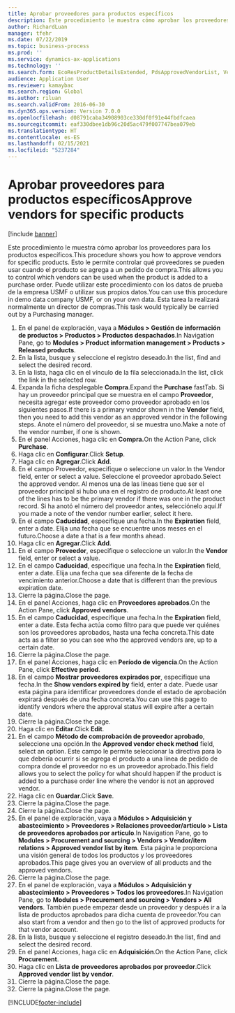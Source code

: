 ```yaml
---
title: Aprobar proveedores para productos específicos
description: Este procedimiento le muestra cómo aprobar los proveedores para los productos específicos.
author: RichardLuan
manager: tfehr
ms.date: 07/22/2019
ms.topic: business-process
ms.prod: ''
ms.service: dynamics-ax-applications
ms.technology: ''
ms.search.form: EcoResProductDetailsExtended, PdsApprovedVendorList, VendTable
audience: Application User
ms.reviewer: kamaybac
ms.search.region: Global
ms.author: riluan
ms.search.validFrom: 2016-06-30
ms.dyn365.ops.version: Version 7.0.0
ms.openlocfilehash: d08791caba34908903ce330df0f91e44fbdfcaea
ms.sourcegitcommit: eaf330dbee1db96c20d5ac479f007747bea079eb
ms.translationtype: HT
ms.contentlocale: es-ES
ms.lasthandoff: 02/15/2021
ms.locfileid: "5237284"
---
```

# <a name="approve-vendors-for-specific-products"></a><span data-ttu-id="cdff3-103">Aprobar proveedores para productos específicos</span><span class="sxs-lookup"><span data-stu-id="cdff3-103">Approve vendors for specific products</span></span>

[!include [banner](../../includes/banner.md)]

<span data-ttu-id="cdff3-104">Este procedimiento le muestra cómo aprobar los proveedores para los productos específicos.</span><span class="sxs-lookup"><span data-stu-id="cdff3-104">This procedure shows you how to approve vendors for specific products.</span></span> <span data-ttu-id="cdff3-105">Esto le permite controlar qué proveedores se pueden usar cuando el producto se agrega a un pedido de compra.</span><span class="sxs-lookup"><span data-stu-id="cdff3-105">This allows you to control which vendors can be used when the product is added to a purchase order.</span></span> <span data-ttu-id="cdff3-106">Puede utilizar este procedimiento con los datos de prueba de la empresa USMF o utilizar sus propios datos.</span><span class="sxs-lookup"><span data-stu-id="cdff3-106">You can use this procedure in demo data company USMF, or on your own data.</span></span> <span data-ttu-id="cdff3-107">Esta tarea la realizará normalmente un director de compras.</span><span class="sxs-lookup"><span data-stu-id="cdff3-107">This task would typically be carried out by a Purchasing manager.</span></span>

1. <span data-ttu-id="cdff3-108">En el panel de exploración, vaya a **Módulos > Gestión de información de productos > Productos > Productos despachados**.</span><span class="sxs-lookup"><span data-stu-id="cdff3-108">In Navigation Pane, go to **Modules > Product information management > Products > Released products**.</span></span>
2. <span data-ttu-id="cdff3-109">En la lista, busque y seleccione el registro deseado.</span><span class="sxs-lookup"><span data-stu-id="cdff3-109">In the list, find and select the desired record.</span></span>
3. <span data-ttu-id="cdff3-110">En la lista, haga clic en el vínculo de la fila seleccionada.</span><span class="sxs-lookup"><span data-stu-id="cdff3-110">In the list, click the link in the selected row.</span></span>
4. <span data-ttu-id="cdff3-111">Expanda la ficha desplegable **Compra**.</span><span class="sxs-lookup"><span data-stu-id="cdff3-111">Expand the **Purchase** fastTab.</span></span> <span data-ttu-id="cdff3-112">Si hay un proveedor principal que se muestra en el campo **Proveedor**, necesita agregar este proveedor como proveedor aprobado en los siguientes pasos.</span><span class="sxs-lookup"><span data-stu-id="cdff3-112">If there is a primary vendor shown in the **Vendor** field, then you need to add this vendor as an approved vendor in the following steps.</span></span> <span data-ttu-id="cdff3-113">Anote el número del proveedor, si se muestra uno.</span><span class="sxs-lookup"><span data-stu-id="cdff3-113">Make a note of the vendor number, if one is shown.</span></span>  
5. <span data-ttu-id="cdff3-114">En el panel Acciones, haga clic en **Compra.**</span><span class="sxs-lookup"><span data-stu-id="cdff3-114">On the Action Pane, click **Purchase**.</span></span>
6. <span data-ttu-id="cdff3-115">Haga clic en **Configurar**.</span><span class="sxs-lookup"><span data-stu-id="cdff3-115">Click **Setup**.</span></span>
7. <span data-ttu-id="cdff3-116">Haga clic en **Agregar**.</span><span class="sxs-lookup"><span data-stu-id="cdff3-116">Click **Add**.</span></span>
8. <span data-ttu-id="cdff3-117">En el campo Proveedor, especifique o seleccione un valor.</span><span class="sxs-lookup"><span data-stu-id="cdff3-117">In the Vendor field, enter or select a value.</span></span> <span data-ttu-id="cdff3-118">Seleccione el proveedor aprobado.</span><span class="sxs-lookup"><span data-stu-id="cdff3-118">Select the approved vendor.</span></span> <span data-ttu-id="cdff3-119">Al menos una de las líneas tiene que ser el proveedor principal si hubo una en el registro de producto.</span><span class="sxs-lookup"><span data-stu-id="cdff3-119">At least one of the lines has to be the primary vendor if there was one in the product record.</span></span> <span data-ttu-id="cdff3-120">Si ha anotó el número del proveedor antes, selecciónelo aquí.</span><span class="sxs-lookup"><span data-stu-id="cdff3-120">If you made a note of the vendor number earlier, select it here.</span></span>  
9. <span data-ttu-id="cdff3-121">En el campo **Caducidad**, especifique una fecha.</span><span class="sxs-lookup"><span data-stu-id="cdff3-121">In the **Expiration** field, enter a date.</span></span> <span data-ttu-id="cdff3-122">Elija una fecha que se encuentre unos meses en el futuro.</span><span class="sxs-lookup"><span data-stu-id="cdff3-122">Choose a date a that is a few months ahead.</span></span>  
10. <span data-ttu-id="cdff3-123">Haga clic en **Agregar**.</span><span class="sxs-lookup"><span data-stu-id="cdff3-123">Click **Add**.</span></span>
11. <span data-ttu-id="cdff3-124">En el campo **Proveedor**, especifique o seleccione un valor.</span><span class="sxs-lookup"><span data-stu-id="cdff3-124">In the **Vendor** field, enter or select a value.</span></span>
12. <span data-ttu-id="cdff3-125">En el campo **Caducidad**, especifique una fecha.</span><span class="sxs-lookup"><span data-stu-id="cdff3-125">In the **Expiration** field, enter a date.</span></span> <span data-ttu-id="cdff3-126">Elija una fecha que sea diferente de la fecha de vencimiento anterior.</span><span class="sxs-lookup"><span data-stu-id="cdff3-126">Choose a date that is different than the previous expiration date.</span></span>  
13. <span data-ttu-id="cdff3-127">Cierre la página.</span><span class="sxs-lookup"><span data-stu-id="cdff3-127">Close the page.</span></span>
14. <span data-ttu-id="cdff3-128">En el panel Acciones, haga clic en **Proveedores aprobados**.</span><span class="sxs-lookup"><span data-stu-id="cdff3-128">On the Action Pane, click **Approved vendors**.</span></span>
15. <span data-ttu-id="cdff3-129">En el campo **Caducidad**, especifique una fecha.</span><span class="sxs-lookup"><span data-stu-id="cdff3-129">In the **Expiration** field, enter a date.</span></span> <span data-ttu-id="cdff3-130">Esta fecha actúa como filtro para que puede ver quiénes son los proveedores aprobados, hasta una fecha concreta.</span><span class="sxs-lookup"><span data-stu-id="cdff3-130">This date acts as a filter so you can see who the approved vendors are, up to a certain date.</span></span>  
16. <span data-ttu-id="cdff3-131">Cierre la página.</span><span class="sxs-lookup"><span data-stu-id="cdff3-131">Close the page.</span></span>
17. <span data-ttu-id="cdff3-132">En el panel Acciones, haga clic en **Período de vigencia**.</span><span class="sxs-lookup"><span data-stu-id="cdff3-132">On the Action Pane, click **Effective period**.</span></span>
18. <span data-ttu-id="cdff3-133">En el campo **Mostrar proveedores expirados por**, especifique una fecha.</span><span class="sxs-lookup"><span data-stu-id="cdff3-133">In the **Show vendors expired by** field, enter a date.</span></span> <span data-ttu-id="cdff3-134">Puede usar esta página para identificar proveedores donde el estado de aprobación expirará después de una fecha concreta.</span><span class="sxs-lookup"><span data-stu-id="cdff3-134">You can use this page to identify vendors where the approval status will expire after a certain date.</span></span>  
19. <span data-ttu-id="cdff3-135">Cierre la página.</span><span class="sxs-lookup"><span data-stu-id="cdff3-135">Close the page.</span></span>
20. <span data-ttu-id="cdff3-136">Haga clic en **Editar**.</span><span class="sxs-lookup"><span data-stu-id="cdff3-136">Click **Edit**.</span></span>
21. <span data-ttu-id="cdff3-137">En el campo **Método de comprobación de proveedor aprobado**, seleccione una opción.</span><span class="sxs-lookup"><span data-stu-id="cdff3-137">In the **Approved vendor check method** field, select an option.</span></span> <span data-ttu-id="cdff3-138">Este campo le permite seleccionar la directiva para lo que debería ocurrir si se agrega el producto a una línea de pedido de compra donde el proveedor no es un proveedor aprobado.</span><span class="sxs-lookup"><span data-stu-id="cdff3-138">This field allows you to select the policy for what should happen if the product is added to a purchase order line where the vendor is not an approved vendor.</span></span>  
22. <span data-ttu-id="cdff3-139">Haga clic en **Guardar**.</span><span class="sxs-lookup"><span data-stu-id="cdff3-139">Click **Save**.</span></span>
23. <span data-ttu-id="cdff3-140">Cierre la página.</span><span class="sxs-lookup"><span data-stu-id="cdff3-140">Close the page.</span></span>
24. <span data-ttu-id="cdff3-141">Cierre la página.</span><span class="sxs-lookup"><span data-stu-id="cdff3-141">Close the page.</span></span>
25. <span data-ttu-id="cdff3-142">En el panel de exploración, vaya a **Módulos > Adquisición y abastecimiento > Proveedores > Relaciones proveedor/artículo > Lista de proveedores aprobados por artículo**.</span><span class="sxs-lookup"><span data-stu-id="cdff3-142">In Navigation Pane, go to **Modules > Procurement and sourcing > Vendors > Vendor/item relations > Approved vendor list by item**.</span></span> <span data-ttu-id="cdff3-143">Esta página le proporciona una visión general de todos los productos y los proveedores aprobados.</span><span class="sxs-lookup"><span data-stu-id="cdff3-143">This page gives you an overview of all products and the approved vendors.</span></span>  
26. <span data-ttu-id="cdff3-144">Cierre la página.</span><span class="sxs-lookup"><span data-stu-id="cdff3-144">Close the page.</span></span>
27. <span data-ttu-id="cdff3-145">En el panel de exploración, vaya a **Módulos > Adquisición y abastecimiento > Proveedores > Todos los proveedores**.</span><span class="sxs-lookup"><span data-stu-id="cdff3-145">In Navigation Pane, go to **Modules > Procurement and sourcing > Vendors > All vendors**.</span></span> <span data-ttu-id="cdff3-146">También puede empezar desde un proveedor y después ir a la lista de productos aprobados para dicha cuenta de proveedor.</span><span class="sxs-lookup"><span data-stu-id="cdff3-146">You can also start from a vendor and then go to the list of approved products for that vendor account.</span></span>  
28. <span data-ttu-id="cdff3-147">En la lista, busque y seleccione el registro deseado.</span><span class="sxs-lookup"><span data-stu-id="cdff3-147">In the list, find and select the desired record.</span></span>
29. <span data-ttu-id="cdff3-148">En el panel Acciones, haga clic en **Adquisición**.</span><span class="sxs-lookup"><span data-stu-id="cdff3-148">On the Action Pane, click **Procurement**.</span></span>
30. <span data-ttu-id="cdff3-149">Haga clic en **Lista de proveedores aprobados por proveedor**.</span><span class="sxs-lookup"><span data-stu-id="cdff3-149">Click **Approved vendor list by vendor**.</span></span>
31. <span data-ttu-id="cdff3-150">Cierre la página.</span><span class="sxs-lookup"><span data-stu-id="cdff3-150">Close the page.</span></span>
32. <span data-ttu-id="cdff3-151">Cierre la página.</span><span class="sxs-lookup"><span data-stu-id="cdff3-151">Close the page.</span></span>



[!INCLUDE[footer-include](../../../includes/footer-banner.md)]